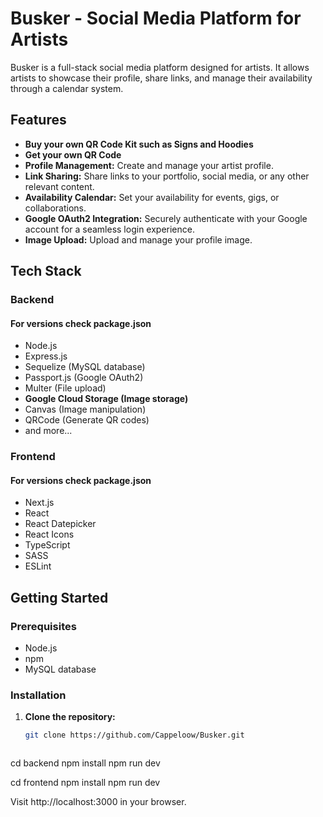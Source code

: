 # Busker - Social Media Platform for Artists

Busker is a full-stack social media platform designed for artists. It allows artists to showcase their profile, share links, and manage their availability through a calendar system.

## Features
- **Buy your own QR Code Kit such as Signs and Hoodies**
- **Get your own QR Code**
- **Profile Management:** Create and manage your artist profile.
- **Link Sharing:** Share links to your portfolio, social media, or any other relevant content.
- **Availability Calendar:** Set your availability for events, gigs, or collaborations.
- **Google OAuth2 Integration:** Securely authenticate with your Google account for a seamless login experience.
- **Image Upload:** Upload and manage your profile image.

## Tech Stack

### Backend
#### For versions check package.json
- Node.js
- Express.js
- Sequelize (MySQL database)
- Passport.js (Google OAuth2)
- Multer (File upload)
- **Google Cloud Storage (Image storage)**
- Canvas (Image manipulation)
- QRCode (Generate QR codes)
- and more...

### Frontend
#### For versions check package.json
- Next.js
- React
- React Datepicker
- React Icons
- TypeScript
- SASS
- ESLint

## Getting Started

### Prerequisites

- Node.js
- npm
- MySQL database

### Installation

1. **Clone the repository:**

   ```bash
   git clone https://github.com/Cappeloow/Busker.git



cd backend
npm install
npm run dev

cd frontend
npm install
npm run dev

Visit http://localhost:3000 in your browser.
